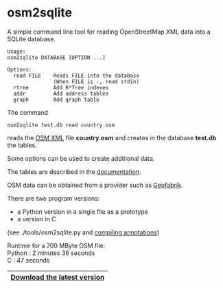 # osm2sqlite

A simple command line tool for reading OpenStreetMap XML data into a SQLite database.

```
Usage:
osm2sqlite DATABASE [OPTION ...]

Options:
  read FILE    Reads FILE into the database
               (When FILE is -, read stdin)
  rtree        Add R*Tree indexes
  addr         Add address tables
  graph        Add graph table
```

The command
```
osm2sqlite test.db read country.osm
```
reads the [OSM XML](https://wiki.openstreetmap.org/wiki/OSM_XML) file **country.osm**
and creates in the database **test.db** the tables.

Some options can be used to create additional data.

The tables are described in the [documentation](doc/doc_osm2sqlite.md).

OSM data can be obtained from a provider such as [Geofabrik](https://download.geofabrik.de).

There are two program versions:  
- a Python version in a single file as a prototype
- a version in C

(see ./tools/osm2sqlite.py and [compiling annotations](doc/compiling_annotations.md))

Runtime for a 700 MByte OSM file:  
Python : 2 minutes 36 seconds  
C      : 47 seconds  

|[**Download the latest version**](https://github.com/osmzoso/osm2sqlite/releases/latest)|
|----------------------------------------------------------------------------------------|

